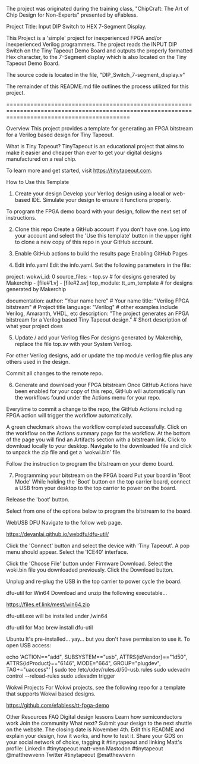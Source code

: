 The project was originated during the training class, "ChipCraft: The Art of Chip Design for Non-Experts" presented by eFabless.

Project Title: Input DIP Switch to HEX 7-Segment Display.

This Project is a 'simple' project for inexperienced FPGA and/or inexperienced Verilog programmers. 
The project reads the INPUT DIP Switch on the Tiny Tapeout Demo Board and outputs the properly formatted Hex character, to the 7-Segment display which is also located on the Tiny Tapeout Demo Board.

The source code is located in the file, "DIP_Switch_7-segment_display.v"

The remainder of this README.md file outlines the process utilized for this project.

================================================================================================================================================

Overview
This project provides a template for generating an FPGA bitstream for a Verilog based design for Tiny Tapeout.

What is Tiny Tapeout?
TinyTapeout is an educational project that aims to make it easier and cheaper than ever to get your digital designs manufactured on a real chip.

To learn more and get started, visit https://tinytapeout.com.

How to Use this Template
1. Create your design
Develop your Verilog design using a local or web-based IDE. Simulate your design to ensure it functions properly.

To program the FPGA demo board with your design, follow the next set of instructions.

2. Clone this repo
Create a GitHub account if you don't have one. Log into your account and select the 'Use this template' button in the upper right to clone a new copy of this repo in your GitHub account.

3. Enable GitHub actions to build the results page
Enabling GitHub Pages
4. Edit info.yaml
Edit the info.yaml. Set the following parameters in the file:

project:
  wokwi_id:  0
  source_files:
    - top.sv  # for designs generated by Makerchip
    - [file#1.v]
    - [file#2.sv]
  top_module: tt_um_template  # for designs generated by Makerchip 
  
documentation: 
  author:       "Your name here"                   # Your name
  title:        "Verilog FPGA bitstream"           # Project title
  language:     "Verilog"                          # other examples include Verilog, Amaranth, VHDL, etc
  description:  "The project generates an FPGA bitstream for a Verilog based Tiny Tapeout design."      # Short description of what your project does

5. Update / add your Verilog files
For designs generated by Makerchip, replace the file top.sv with your System Verilog.

For other Verilog designs, add or update the top module verilog file plus any others used in the design.

Commit all changes to the remote repo.

6. Generate and download your FPGA bitstream
Once GitHub Actions have been enabled for your copy of this repo, GitHub will automatically run the workflows found under the Actions menu for your repo.

Everytime to commit a change to the repo, the GitHub Actions including FPGA action will trigger the workflow automatically.

A green checkmark shows the workflow completed successfully. Click on the workflow on the Actions summary page for the workflow. At the bottom of the page you will find an Artifacts section with a bitstream link. Click to download locally to your desktop. Navigate to the downloaded file and click to unpack the zip file and get a 'wokwi.bin' file.

Follow the instruction to program the bitstream on your demo board.

7. Programming your bitstream on the FPGA board
Put your board in 'Boot Mode'
While holding the 'Boot' button on the top carrier board, connect a USB from your desktop to the top carrier to power on the board.

Release the 'boot' button.

Select from one of the options below to program the bitstream to the board.

WebUSB DFU
Navigate to the follow web page.

https://devanlai.github.io/webdfu/dfu-util/

Click the 'Connect' button and select the device with 'Tiny Tapeout'. A pop menu should appear. Select the 'ICE40' interface.

Click the 'Choose File' button under Firmware Download. Select the woki.bin file you downloaded previously. Click the Download button.

Unplug and re-plug the USB in the top carrier to power cycle the board.

dfu-util for Win64
Download and unzip the following executable...

https://files.ef.link/mest/win64.zip

dfu-util.exe will be installed under /win64

dfu-util for Mac
brew install dfu-util

Ubuntu
It's pre-installed… yay… but you don't have permission to use it. To open USB access:

echo 'ACTION=="add", SUBSYSTEM=="usb", ATTRS{idVendor}=="1d50", ATTRS{idProduct}=="6146", MODE="664", GROUP="plugdev", TAG+="uaccess"' | sudo tee /etc/udev/rules.d/50-usb.rules sudo udevadm control --reload-rules sudo udevadm trigger

Wokwi Projects
For Wokwi projects, see the following repo for a template that supports Wokwi based designs.

https://github.com/efabless/tt-fpga-demo

Other Resources
FAQ
Digital design lessons
Learn how semiconductors work
Join the community
What next?
Submit your design to the next shuttle on the website. The closing date is November 4th.
Edit this README and explain your design, how it works, and how to test it.
Share your GDS on your social network of choice, tagging it #tinytapeout and linking Matt's profile:
LinkedIn #tinytapeout matt-venn
Mastodon #tinytapeout @matthewvenn
Twitter #tinytapeout @matthewvenn
